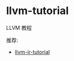 # llvm-tutorial

LLVM 教程

推荐:

- [llvm-ir-tutorial](https://evian-zhang.github.io/llvm-ir-tutorial/)
